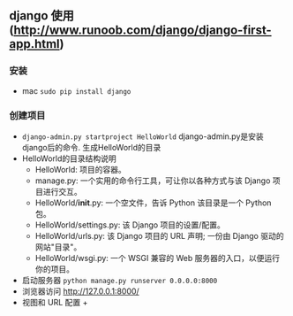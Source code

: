django 使用 (http://www.runoob.com/django/django-first-app.html)
--------------------

### 安装
- mac `sudo pip install django`

### 创建项目
- `django-admin.py startproject HelloWorld`    django-admin.py是安装django后的命令.  生成HelloWorld的目录
- HelloWorld的目录结构说明
    + HelloWorld: 项目的容器。
    + manage.py: 一个实用的命令行工具，可让你以各种方式与该 Django 项目进行交互。
    + HelloWorld/__init__.py: 一个空文件，告诉 Python 该目录是一个 Python 包。
    + HelloWorld/settings.py: 该 Django 项目的设置/配置。
    + HelloWorld/urls.py: 该 Django 项目的 URL 声明; 一份由 Django 驱动的网站"目录"。
    + HelloWorld/wsgi.py: 一个 WSGI 兼容的 Web 服务器的入口，以便运行你的项目。
- 启动服务器 `python manage.py runserver 0.0.0.0:8000`
- 浏览器访问  http://127.0.0.1:8000/
- 视图和 URL 配置
    +
